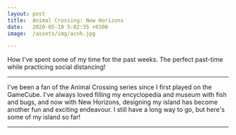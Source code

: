 ```yaml
---
layout: post
title:  Animal Crossing: New Horizons
date:   2020-05-10 5:02:35 +0300
image:  /assets/img/acnh.jpg

---
```

How I've spent some of my time for the past weeks. The perfect past-time while practicing social distancing!

---
I've been a fan of the Animal Crossing series since I first played on the GameCube.
I've always loved filling my encyclopedia and museum with fish and bugs, and now with New Horizons, designing my island has become another
fun and exciting endeavour.
I still have a long way to go, but here's some of my island so far!

---

<img src="{{site.baseurl}}/assets/img/acnh8.jpg" alt="">
<img src="{{site.baseurl}}/assets/img/acnh2.jpg" alt="">
<img src="{{site.baseurl}}/assets/img/acnh3.jpg" alt="">
<img src="{{site.baseurl}}/assets/img/acnh5.jpg" alt="">
<img src="{{site.baseurl}}/assets/img/acnh4.jpg" alt="">
<img src="{{site.baseurl}}/assets/img/acnh7.jpg" alt="">
<img src="{{site.baseurl}}/assets/img/acnh6.jpg" alt="">
<img src="{{site.baseurl}}/assets/img/acnh1.jpg" alt="">
